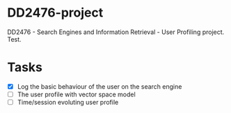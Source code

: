 # DD2476-project
DD2476 - Search Engines and Information Retrieval - User Profiling
project. Test.


# Tasks
- [x] Log the basic behaviour of the user on the search engine
- [ ] The user profile with vector space model
- [ ] Time/session evoluting user profile
